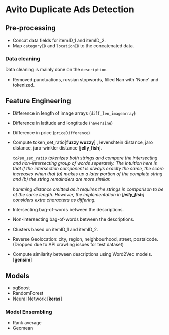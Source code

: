 # Avito Duplicate Ads Detection

## Pre-processing
* Concat data fields for itemID_1 and itemID_2. 
* Map `categoryID` and `locationID` to the concatenated data.

### Data cleaning
Data cleaning is mainly done on the `description`. 
* Removed punctuations, russian stopwords, filled Nan with 'None' and tokenized.

## Feature Engineering
* Difference in length of image arrays (`diff_len_imagearray`)
* Difference in latitude and longtitude (`haversine`)
* Difference in price (`priceDifference`)

* Compute token_set_ratio[__fuzzy wuzzy__] , levenshtein distance, jaro distance, jaro-winkler distance [__jelly_fish__]. 

  _`token_set_ratio` tokenizes both strings and compare the intersecting and non-intersecting group of words seperately. The intuition here is that if the intersection component is always exaclty the same, the score increases when that (a) makes up a later portion of the complete string and (b) the string remainders are more similar._
  
  _hamming distance omitted as it requires the strings in comparison to be of the same length. However, the implementation in [__jelly_fish__] considers extra characters as differing._

* Intersecting bag-of-words between the descriptions. 
* Non-intersecting bag-of-words between the descriptions.
* Clusters based on itemID_1 and itemID_2.
* Reverse Geolocation: city, region, neighbourhood, street, postalcode. (Dropped due to API crawling issues for test dataset)
* Compute similarity between descriptions using Word2Vec models. [__gensim__]
## Models
* xgBoost
* RandomForest
* Neural Network [__keras__]

### Model Ensembling
* Rank average 
* Geomean



